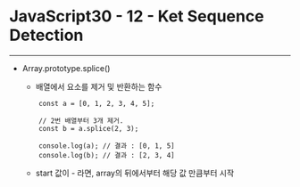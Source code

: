 # JavaScript30 - 12 - Ket Sequence Detection

---

- Array.prototype.splice()

  - 배열에서 요소를 제거 및 반환하는 함수

  ```
      const a = [0, 1, 2, 3, 4, 5];

      // 2번 배열부터 3개 제거.
      const b = a.splice(2, 3);

      console.log(a); // 결과 : [0, 1, 5]
      console.log(b); // 결과 : [2, 3, 4]
  ```

  - start 값이 - 라면, array의 뒤에서부터 해당 값 만큼부터 시작
